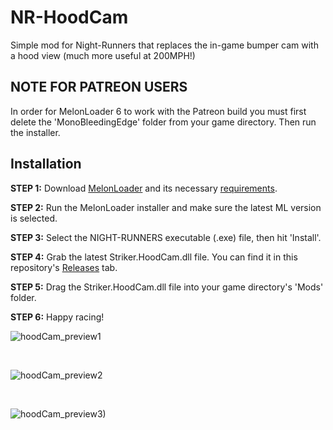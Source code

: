 # NR-HoodCam
Simple mod for Night-Runners that replaces the in-game bumper cam with a hood view (much more useful at 200MPH!)

## NOTE FOR PATREON USERS

In order for MelonLoader 6 to work with the Patreon build you must first delete the 'MonoBleedingEdge' folder from your game directory. Then run the installer.

## Installation
**STEP 1:** Download <a href="https://melonloader.net/">MelonLoader</a> and its necessary <a href="https://melonwiki.xyz/#/">requirements</a>.

**STEP 2:** Run the MelonLoader installer and make sure the latest ML version is selected.

**STEP 3:** Select the NIGHT-RUNNERS executable (.exe) file, then hit 'Install'.

**STEP 4:** Grab the latest Striker.HoodCam.dll file. You can find it in this repository's <a href=https://github.com/andstriker/NR-HoodCam/releases/>Releases</a> tab.

**STEP 5:** Drag the Striker.HoodCam.dll file into your game directory's 'Mods' folder.

**STEP 6:** Happy racing!

![hoodCam_preview1](https://github.com/user-attachments/assets/8e72b4d7-1b98-4bdd-90ca-6ca0e4503cdb)

<br>

![hoodCam_preview2](https://github.com/user-attachments/assets/83d57d41-a517-4ef0-9dc2-ea5c16cad460)

<br>

![hoodCam_preview3)](https://github.com/user-attachments/assets/17f64372-c671-4811-8ecb-e775b185c72d)
